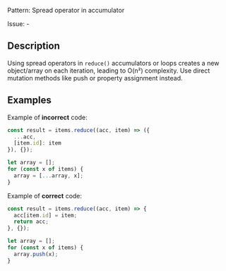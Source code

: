 Pattern: Spread operator in accumulator

Issue: -

## Description

Using spread operators in `reduce()` accumulators or loops creates a new object/array on each iteration, leading to O(n²) complexity. Use direct mutation methods like push or property assignment instead.

## Examples

Example of **incorrect** code:
```javascript
const result = items.reduce((acc, item) => ({
  ...acc,
  [item.id]: item
}), {});

let array = [];
for (const x of items) {
  array = [...array, x];
}
```

Example of **correct** code:
```javascript
const result = items.reduce((acc, item) => {
  acc[item.id] = item;
  return acc;
}, {});

let array = [];
for (const x of items) {
  array.push(x);
}
```